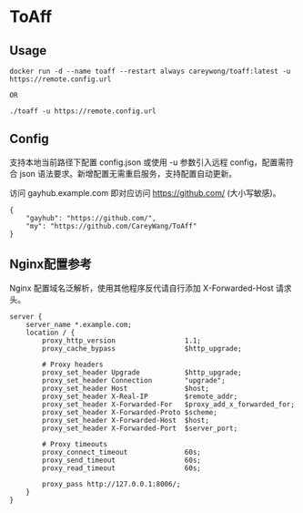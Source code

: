 # ToAff

## Usage
```shell script
docker run -d --name toaff --restart always careywong/toaff:latest -u https://remote.config.url

OR

./toaff -u https://remote.config.url
```

## Config
支持本地当前路径下配置 config.json 或使用 -u 参数引入远程 config，配置需符合 json 语法要求。新增配置无需重启服务，支持配置自动更新。

访问 gayhub.example.com 即对应访问 https://github.com/ (大小写敏感)。

```
{
    "gayhub": "https://github.com/",
    "my": "https://github.com/CareyWang/ToAff"
}
```

## Nginx配置参考
Nginx 配置域名泛解析，使用其他程序反代请自行添加 X-Forwarded-Host 请求头。

```
server {
    server_name *.example.com;
    location / {
        proxy_http_version                 1.1;
        proxy_cache_bypass                 $http_upgrade;

        # Proxy headers
        proxy_set_header Upgrade           $http_upgrade;
        proxy_set_header Connection        "upgrade";
        proxy_set_header Host              $host;
        proxy_set_header X-Real-IP         $remote_addr;
        proxy_set_header X-Forwarded-For   $proxy_add_x_forwarded_for;
        proxy_set_header X-Forwarded-Proto $scheme;
        proxy_set_header X-Forwarded-Host  $host;
        proxy_set_header X-Forwarded-Port  $server_port;

        # Proxy timeouts
        proxy_connect_timeout              60s;
        proxy_send_timeout                 60s;
        proxy_read_timeout                 60s;

        proxy_pass http://127.0.0.1:8006/;
    }
}
```
